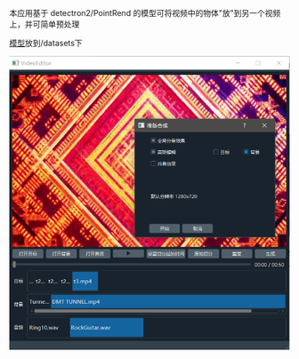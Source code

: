 本应用基于 detectron2/PointRend 的模型可将视频中的物体"放"到另一个视频上，并可简单预处理

<a href="https://dl.fbaipublicfiles.com/detectron2/PointRend/InstanceSegmentation/pointrend_rcnn_R_50_FPN_3x_coco/164955410/model_final_3c3198.pkl">模型</a>放到/datasets下

![image](demo/exam.png)